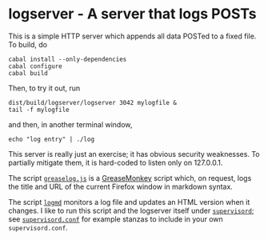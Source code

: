 logserver - A server that logs POSTs
====================================

This is a simple HTTP server which appends all data POSTed to a fixed file.
To build, do

    cabal install --only-dependencies
    cabal configure
    cabal build

Then, to try it out, run

    dist/build/logserver/logserver 3042 mylogfile &
    tail -f mylogfile

and then, in another terminal window,

    echo "log entry" | ./log

This server is really just an exercise; it has obvious security weaknesses.
To partially mitigate them, it is hard-coded to listen only on 127.0.0.1.

The script [`greaselog.js`][1] is a [GreaseMonkey][2] script which,
on request, logs the title and URL of the current Firefox window in
markdown syntax.

The script [`logmd`][3] monitors a log file and updates an HTML version
when it changes.  I like to run this script and the logserver itself
under [`supervisord`][4]; see [`supervisord.conf`][5] for example
stanzas to include in your own `supervisord.conf`.

 [1]: greaselog.js
 [2]: http://wiki.greasespot.net/Main_Page
 [3]: logmd
 [4]: http://supervisord.org/index.html
 [5]: supervisord.conf
